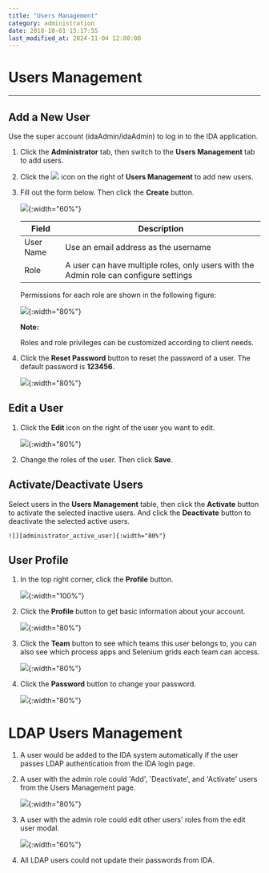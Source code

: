 ```yaml
---
title: "Users Management"
category: administration
date: 2018-10-01 15:17:55
last_modified_at: 2024-11-04 12:00:00
---
```


# Users Management
***

## Add a New User
  Use the super account (idaAdmin/idaAdmin) to log in to the IDA application.
  1. Click the **Administrator** tab, then switch to the **Users Management** tab to add users.  
  2. Click the ![][add_icon] icon on the right of **Users Management** to add new users.
  3. Fill out the form below. Then click the **Create** button.

     ![][administrator_add]{:width="60%"}

     |   Field       | Description               |
     | --------------|---------------------------|
     | User Name     | Use an email address as the username|
     | Role          | A user can have multiple roles, only users with the Admin role can configure settings|

     Permissions for each role are shown in the following figure:

     ![][administrator_role_permission]{:width="80%"}

     **Note:**

     Roles and role privileges can be customized according to client needs.

  4. Click the **Reset Password** button to reset the password of a user. The default password is **123456**.

     ![][administrator_reset_password]{:width="80%"} 

## Edit a User
  1. Click the **Edit** icon on the right of the user you want to edit.

     ![][administrator_edit_user]{:width="80%"}

  2. Change the roles of the user. Then click **Save**.

## Activate/Deactivate Users

   Select users in the **Users Management** table, then click the **Activate** button to activate the selected inactive users. And click the **Deactivate** button to deactivate the selected active users.

   	![][administrator_active_user]{:width="80%"}

## User Profile

  1. In the top right corner, click the **Profile** button.

     ![][administrator_profile]{:width="100%"}

  2. Click the **Profile** button to get basic information about your account.

     ![][administrator_profile_page]{:width="80%"}
    
  3. Click the **Team** button to see which teams this user belongs to, you can also see which process apps and Selenium grids each team can access.
  
     ![][administration_user_team]{:width="80%"}
  4. Click the **Password** button to change your password.

     ![][administrator_password]{:width="80%"}

# LDAP Users Management 

  1. A user would be added to the IDA system automatically if the user passes LDAP authentication from the IDA login page. 

  2. A user with the admin role could 'Add', 'Deactivate', and 'Activate' users from the Users Management page.

     ![][ldap_user_management]{:width="80%"}

  3. A user with the admin role could edit other users' roles from the edit user modal.

     ![][edit_user_modal]{:width="60%"}

  4. All LDAP users could not update their passwords from IDA.


[administrator_add]: ../images/administrator/Administrator_add.png
[administrator_reset]: ../images/administrator/Administrator_reset.png
[administrator_profile]: ../images/administrator/administrator_profile.PNG
[administrator_profile_page]: ../images/administrator/administrator_profile_page.PNG
[administrator_api_access]: ../images/administrator/administrator_api_access.png
[administrator_password]: ../images/administrator/administrator_password.png
[add_icon]: ../images/administrator/Administrator_add_icon.png
[administrator_reset_password]: ../images/administrator/administrator_reset_password.png
[administrator_edit_user]: ../images/administrator/administrator_edit_user.png
[administrator_active_user]: ../images/administrator/administrator_active_user.png
[administrator_role_permission]: ../images/administrator/administrator_role_permission.png
[administration_user_team]: ../images/administrator/administration_user_team.png
[ldap_user_management]: ../images/administrator/ldap_user_management.png
[edit_user_modal]: ../images/administrator/edit_user_modal.png